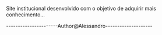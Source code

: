 Site institucional desenvolvido com o objetivo de adquirir mais
conhecimento...

----------------------Author@Alessandro--------------------
